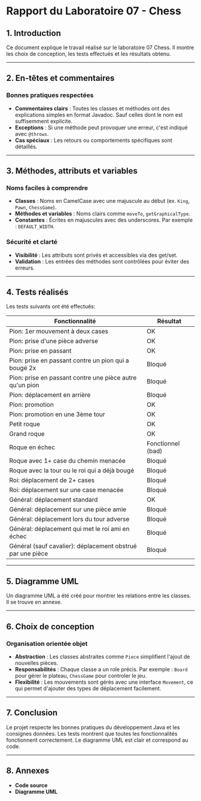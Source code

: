 # Rapport du Laboratoire 07 - Chess

## 1. Introduction
Ce document explique le travail réalisé sur le laboratoire 07 Chess. Il montre les choix de conception, les tests effectués et les résultats obtenu.

---

## 2. En-têtes et commentaires

### Bonnes pratiques respectées
- **Commentaires clairs** : Toutes les classes et méthodes ont des explications simples en format Javadoc. Sauf celles dont le nom est suffisemment explicite.
- **Exceptions** : Si une méthode peut provoquer une erreur, c'est indiqué avec `@throws`.
- **Cas spéciaux** : Les retours ou comportements spécifiques sont détaillés.
---

## 3. Méthodes, attributs et variables

### Noms faciles à comprendre
- **Classes** : Noms en CamelCase avec une majuscule au début (ex. `King`, `Pawn`, `ChessGame`).
- **Méthodes et variables** : Noms clairs comme `moveTo`, `getGraphicalType`.
- **Constantes** : Écrites en majuscules avec des underscores. Par exemple : `DEFAULT_WIDTH`.

### Sécurité et clarté
- **Visibilité** : Les attributs sont privés et accessibles via des get/set.
- **Validation** : Les entrées des méthodes sont contrôlées pour éviter des erreurs.

---

## 4. Tests réalisés

Les tests suivants ont été effectués:

| Fonctionnalité                                             | Résultat          |
|------------------------------------------------------------|-------------------|
| Pion: 1er mouvement à deux cases                           | OK                |
| Pion: prise d'une pièce adverse                            | OK                |
| Pion: prise en passant                                     | OK                |
| Pion: prise en passant contre un pion qui a bougé 2x       | Bloqué            |
| Pion: prise en passant contre une pièce autre qu'un pion   | Bloqué            |
| Pion: déplacement en arrière                               | Bloqué            |
| Pion: promotion                                            | OK                |
| Pion: promotion en une 3ème tour                           | OK                |
| Petit roque                                                | OK                |
| Grand roque                                                | OK                |
| Roque en échec                                             | Fonctionnel (bad) |
| Roque avec 1+ case du chemin menacée                       | Bloqué            |
| Roque avec la tour ou le roi qui a déjà bougé              | Bloqué            |
| Roi: déplacement de 2+ cases                               | Bloqué            |
| Roi: déplacement sur une case menacée                      | Bloqué            |
| Général: déplacement standard                              | OK                |
| Général: déplacement sur une pièce amie                    | Bloqué            |
| Général: déplacement lors du tour adverse                  | Bloqué            |
| Général: déplacement qui met le roi ami en échec           | Bloqué            |
| Général (sauf cavalier): déplacement obstrué par une pièce | Bloqué            |

---

## 5. Diagramme UML

Un diagramme UML a été créé pour montrer les relations entre les classes. Il se trouve en annexe.

---

## 6. Choix de conception

### Organisation orientée objet
- **Abstraction** : Les classes abstraites comme `Piece` simplifient l'ajout de nouvelles pièces.
- **Responsabilités** : Chaque classe a un role précis. Par exemple : `Board` pour gérer le plateau, `ChessGame` pour controler le jeu.
- **Flexibilité** : Les mouvements sont gérés avec une interface `Movement`, ce qui permet d'ajouter des types de déplacement facilement.

---

## 7. Conclusion
Le projet respecte les bonnes pratiques du développement Java et les consignes données. Les tests montrent que toutes les fonctionnalités fonctionnent correctement. Le diagramme UML est clair et correspond au code.

---

## 8. Annexes
- **Code source** 
- **Diagramme UML** 

